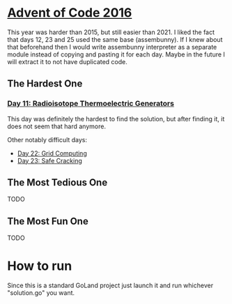 # [Advent of Code 2016](https://adventofcode.com/2016)

This year was harder than 2015, but still easier than 2021. 
I liked the fact that days 12, 23 and 25 used the same base (assembunny). If I knew about
that beforehand then I would write assembunny interpreter as a separate module instead of
copying and pasting it for each day. Maybe in the future I will extract it to not have 
duplicated code.

## The Hardest One

### [Day 11: Radioisotope Thermoelectric Generators](https://github.com/ceribe/advent-of-code/tree/main/2016/11)

This day was definitely the hardest to find the solution, but after finding it, it does not seem that hard anymore.

Other notably difficult days:
- [Day 22: Grid Computing](https://github.com/ceribe/advent-of-code/tree/main/2016/22)
- [Day 23: Safe Cracking](https://github.com/ceribe/advent-of-code/tree/main/2016/23)

## The Most Tedious One

TODO

## The Most Fun One

TODO

# How to run

Since this is a standard GoLand project just launch it and run whichever "solution.go" you want.
